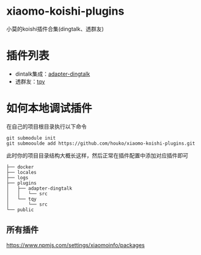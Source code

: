 # xiaomo-koishi-plugins
小莫的koishi插件合集(dingtalk、透群友)

# 插件列表
- dintalk集成：[adapter-dingtalk](https://github.com/houko/xiaomo-koishi-plugins/tree/main/adapter-dingtalk)
- 透群友：[tqy](https://github.com/houko/xiaomo-koishi-plugins/tree/main/tqy)


# 如何本地调试插件
在自己的项目根目录执行以下命令
```
git submodule init
git submooulde add https://github.com/houko/xiaomo-koishi-plugins.git
```

此时你的项目目录结构大概长这样，然后正常在插件配置中添加对应插件即可
```
├── docker
├── locales
├── logs
├── plugins
│   ├── adapter-dingtalk
│   │   └── src
│   └── tqy
│       └── src
└── public
```


## 所有插件
https://www.npmjs.com/settings/xiaomoinfo/packages
